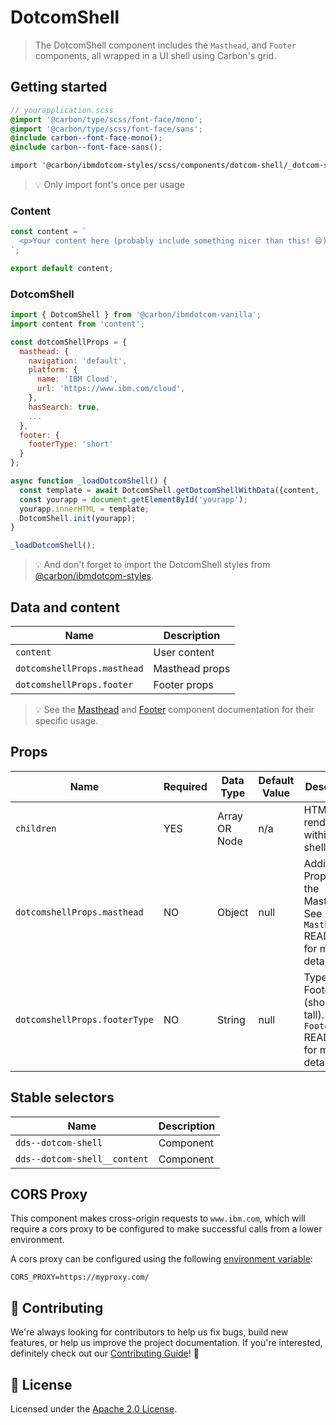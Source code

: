 # DotcomShell

> The DotcomShell component includes the `Masthead`, and `Footer` components,
> all wrapped in a UI shell using Carbon's grid.

## Getting started

```scss
// yourapplication.scss
@import '@carbon/type/scss/font-face/mono';
@import '@carbon/type/scss/font-face/sans';
@include carbon--font-face-mono();
@include carbon--font-face-sans();

import '@carbon/ibmdotcom-styles/scss/components/dotcom-shell/_dotcom-shell.scss';
```

> 💡 Only import font's once per usage

### Content

```javascript
const content = `
  <p>Your content here (probably include something nicer than this! 😄)</p>
`;

export default content;
```

### DotcomShell

```javascript
import { DotcomShell } from '@carbon/ibmdotcom-vanilla';
import content from 'content';

const dotcomShellProps = {
  masthead: {
    navigation: 'default',
    platform: {
      name: 'IBM Cloud',
      url: 'https://www.ibm.com/cloud',
    },
    hasSearch: true,
    ...
  },
  footer: {
    footerType: 'short'
  }
};

async function _loadDotcomShell() {
  const template = await DotcomShell.getDotcomShellWithData({content, ...dotcomShellProps});
  const yourapp = document.getElementById('yourapp');
  yourapp.innerHTML = template;
  DotcomShell.init(yourapp);
}

_loadDotcomShell();
```

> 💡 And don't forget to import the DotcomShell styles from
> [@carbon/ibmdotcom-styles](/packages/styles).

## Data and content

| Name                        | Description    |
| --------------------------- | -------------- |
| `content`                   | User content   |
| `dotcomshellProps.masthead` | Masthead props |
| `dotcomshellProps.footer`   | Footer props   |

> 💡 See the
> [Masthead](https://github.com/carbon-design-system/ibm-dotcom-library/tree/master/packages/vanilla/src/components/masthead)
> and
> [Footer](https://github.com/carbon-design-system/ibm-dotcom-library/tree/master/packages/vanilla/src/components/footer)
> component documentation for their specific usage.

## Props

| Name                          | Required | Data Type     | Default Value | Description                                                                   |
| ----------------------------- | -------- | ------------- | ------------- | ----------------------------------------------------------------------------- |
| `children`                    | YES      | Array OR Node | n/a           | HTML to render within the UI shell                                            |
| `dotcomshellProps.masthead`   | NO       | Object        | null          | Additional Props for the Masthead. See `Masthead` README.md for more details. |
| `dotcomshellProps.footerType` | NO       | String        | null          | Type of Footer (short OR tall). See `Footer` README.md for more details.      |

## Stable selectors

| Name                         | Description |
| ---------------------------- | ----------- |
| `dds--dotcom-shell`          | Component   |
| `dds--dotcom-shell__content` | Component   |

## CORS Proxy

This component makes cross-origin requests to `www.ibm.com`, which will require
a cors proxy to be configured to make successful calls from a lower environment.

A cors proxy can be configured using the following
[environment variable](../../../docs/environment-variables.md):

`CORS_PROXY=https://myproxy.com/`

## 🙌 Contributing

We're always looking for contributors to help us fix bugs, build new features,
or help us improve the project documentation. If you're interested, definitely
check out our [Contributing Guide](/.github/CONTRIBUTING.md)! 👀

## 📝 License

Licensed under the [Apache 2.0 License](/LICENSE).

